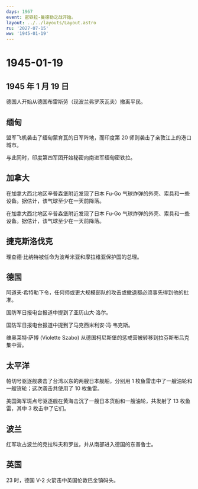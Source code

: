 ```yaml
---
days: 1967
event: 密铁拉-曼德勒之战开始。
layout: ../../layouts/Layout.astro
ru: '2027-07-15'
ww: '1945-01-19'
---
```


# 1945-01-19

## 1945 年 1 月 19 日

德国人开始从德国布雷斯劳（现波兰弗罗茨瓦夫）撤离平民。

## 缅甸

盟军飞机袭击了缅甸蒙育瓦的日军阵地，而印度第 20
师则袭击了亲敦江上的港口城市。

与此同时，印度第四军团开始秘密向南进军缅甸密铁拉。

## 加拿大

在加拿大西北地区辛普森堡附近发现了日本 Fu-Go
气球炸弹的外壳、索具和一些设备。据估计，该气球至少在一天前降落。

在加拿大西北地区辛普森堡附近发现了日本 Fu-Go
气球炸弹的外壳、索具和一些设备。据估计，该气球至少在一天前降落。

## 捷克斯洛伐克

理查德·比纳特被任命为波希米亚和摩拉维亚保护国的总理。

## 德国

阿道夫·希特勒下令，任何师或更大规模部队的攻击或撤退都必须事先得到他的批准。

国防军日报电台报道中提到了亚历山大·洛尔。

国防军日报电台报道中提到了马克西米利安·冯·韦克斯。

维奥莱特·萨博 (Violette Szabo)
从德国柯尼斯堡的惩戒营被转移到拉芬斯布吕克集中营。

## 太平洋

帕切号驱逐舰袭击了台湾以东的两艘日本舰船，分别用 1
枚鱼雷击中了一艘油轮和一艘货轮；这次袭击共使用了 10 枚鱼雷。

美国海军斑点号驱逐舰在黄海击沉了一艘日本货船和一艘油轮，共发射了 13
枚鱼雷，其中 3 枚击中了它们。

## 波兰

红军攻占波兰的克拉科夫和罗兹，并从南部进入德国的东普鲁士。

## 英国

23 时，德国 V-2 火箭击中英国伦敦巴金镇码头。
